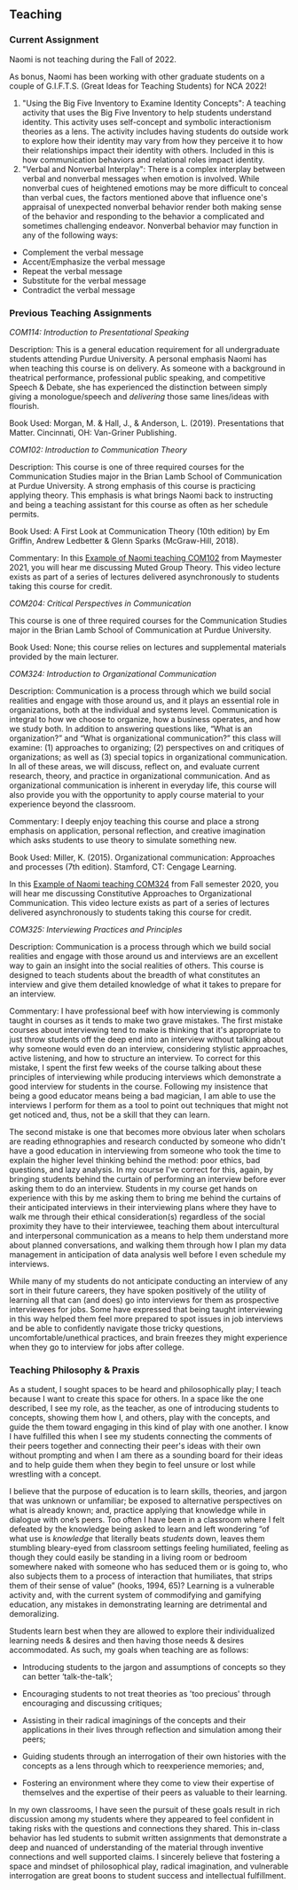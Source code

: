 ## Teaching
### Current Assignment

Naomi is not teaching during the Fall of 2022.

As bonus, Naomi has been working with other graduate students on a couple of G.I.F.T.S. (Great Ideas for Teaching Students) for NCA 2022!
1. "Using the Big Five Inventory to Examine Identity Concepts": A teaching activity that uses the Big Five Inventory to help students understand identity. This activity uses self-concept and symbolic interactionism theories as a lens. The activity includes having students do outside work to explore how their identity may vary from how they perceive it to how their relationships impact their identity with others. Included in this is how communication behaviors and relational roles impact identity.
2. "Verbal and Nonverbal Interplay": There is a complex interplay between verbal and nonverbal messages when emotion is involved. While nonverbal cues of heightened emotions may be more difficult to conceal than verbal cues, the factors mentioned above that influence one's appraisal of unexpected nonverbal behavior render both making sense of the behavior and responding to the behavior a complicated and sometimes challenging endeavor. Nonverbal behavior may function in any of the following ways:
- Complement the verbal message
- Accent/Emphasize the verbal message
- Repeat the verbal message
- Substitute for the verbal message
- Contradict the verbal message

### Previous Teaching Assignments
_COM114: Introduction to Presentational Speaking_

Description: This is a general education requirement for all undergraduate students attending Purdue University. A personal emphasis Naomi has when teaching this course is on delivery. As someone with a background in theatrical performance, professional public speaking, and competitive Speech & Debate, she has experienced the distinction between simply giving a monologue/speech and _delivering_ those same lines/ideas with flourish.

Book Used: Morgan, M. & Hall, J., & Anderson, L. (2019). Presentations that Matter. Cincinnati, OH: Van-Griner Publishing. 

_COM102: Introduction to Communication Theory_

Description: This course is one of three required courses for the Communication Studies major in the Brian Lamb School of Communication at Purdue University. A strong emphasis of this course is practicing applying theory. This emphasis is what brings Naomi back to instructing and being a teaching assistant for this course as often as her schedule permits.  

Book Used: A First Look at Communication Theory (10th edition) by Em Griffin, Andrew Ledbetter & Glenn Sparks (McGraw-Hill, 2018).

Commentary: In this [Example of Naomi teaching COM102](https://www.youtube.com/watch?v=nmPC6XiiUyQ) from Maymester 2021, you will hear me discussing Muted Group Theory. This video lecture exists as part of a series of lectures delivered asynchronously to students taking this course for credit. 

_COM204: Critical Perspectives in Communication_

This course is one of three required courses for the Communication Studies major in the Brian Lamb School of Communication at Purdue University. 

Book Used: None; this course relies on lectures and supplemental materials provided by the main lecturer.

_COM324: Introduction to Organizational Communication_

Description: Communication is a process through which we build social realities and engage with those around us, and it plays an essential role in organizations, both at the individual and systems level. Communication is integral to how we choose to organize, how a business operates, and how we study both.  In addition to answering questions like, “What is an organization?” and “What is organizational communication?” this class will examine: (1) approaches to organizing; (2) perspectives on and critiques of organizations; as well as (3) special topics in organizational communication. In all of these areas, we will discuss, reflect on, and evaluate current research, theory, and practice in organizational communication. And as organizational communication is inherent in everyday life, this course will also provide you with the opportunity to apply course material to your experience beyond the classroom.

Commentary: I deeply enjoy teaching this course and place a strong emphasis on application, personal reflection, and creative imagination which asks students to use theory to simulate something new.

Book Used: Miller, K. (2015). Organizational communication: Approaches and processes (7th edition). Stamford, CT: Cengage Learning.

In this [Example of Naomi teaching COM324](https://www.youtube.com/watch?v=1VEe0oLdmzQ) from Fall semester 2020, you will hear me discussing Constitutive Approaches to Organizational Communication. This video lecture exists as part of a series of lectures delivered asynchronously to students taking this course for credit. 

_COM325: Interviewing Practices and Principles_

Description: Communication is a process through which we build social realities and engage with those around us and interviews are an excellent way to gain an insight into the social realities of others. This course is designed to teach students about the breadth of what constitutes an interview and give them detailed knowledge of what it takes to prepare for an interview. 

Commentary: I have professional beef with how interviewing is commonly taught in courses as it tends to make two grave mistakes. The first mistake courses about interviewing tend to make is thinking that it's appropriate to just throw students off the deep end into an interview without talking about why someone would even do an interview, considering stylistic approaches, active listening, and how to structure an interview. To correct for this mistake, I spent the first few weeks of the course talking about these principles of interviewing while producing interviews which demonstrate a good interview for students in the course. Following my insistence that being a good educator means being a bad magician, I am able to use the interviews I perform for them as a tool to point out techniques that might not get noticed and, thus, not be a skill that they can learn. 

The second mistake is one that becomes more obvious later when scholars are reading ethnographies and research conducted by someone who didn't have a good education in interviewing from someone who took the time to explain the higher level thinking behind the method: poor ethics, bad questions, and lazy analysis. In my course I've correct for this, again, by bringing students behind the curtain of performing an interview before ever asking them to do an interview. Students in my course get hands on experience with this by me asking them to bring me behind the curtains of their anticipated interviews in their interviewing plans where they have to walk me through their ethical consideration(s) regardless of the social proximity they have to their interviewee, teaching them about intercultural and interpersonal communication as a means to help them understand more about planned conversations, and walking them through how I plan my data management in anticipation of data analysis well before I even schedule my interviews. 

While many of my students do not anticipate conducting an interview of any sort in their future careers, they have spoken positively of the utility of learning all that can (and does) go into interviews for them as prospective interviewees for jobs. Some have expressed that being taught interviewing in this way helped them feel more prepared to spot issues in job interviews and be able to confidently navigate those tricky questions, uncomfortable/unethical practices, and brain freezes they might experience when they go to interview for jobs after college. 

### Teaching Philosophy & Praxis

As a student, I sought spaces to be heard and philosophically play; I teach because I want to create this space for others. In a space like the one described, I see my role, as the teacher, as one of introducing students to concepts, showing them how I, and others, play with the concepts, and guide the them toward engaging in this kind of play with one another. I know I have fulfilled this when I see my students connecting the comments of their peers together and connecting their peer's ideas with their own without prompting and when I am there as a sounding board for their ideas and to help guide them when they begin to feel unsure or lost while wrestling with a concept.

I believe that the purpose of education is to learn skills, theories, and jargon that was unknown or unfamiliar; be exposed to alternative perspectives on what is already known; and, practice applying that knowledge while in dialogue with one’s peers. Too often I have been in a classroom where I felt defeated by the knowledge being asked to learn and left wondering “of what use is _knowledge_ that literally beats _students_ down, leaves them stumbling bleary-eyed from classroom settings feeling humiliated, feeling as though they could easily be standing in a living room or bedroom somewhere naked with someone who has seduced them or is going to, who also subjects them to a process of interaction that humiliates, that strips them of their sense of value” (hooks, 1994, 65)? Learning is a vulnerable activity and, with the current system of commodifying and gamifying education, any mistakes in demonstrating learning are detrimental and demoralizing.

Students learn best when they are allowed to explore their individualized learning needs & desires and then having those needs & desires accommodated. As such, my goals when teaching are as follows:

- Introducing students to the jargon and assumptions of concepts so they can better ‘talk-the-talk’;

- Encouraging students to not treat theories as 'too precious' through encouraging and discussing critiques;

- Assisting in their radical imaginings of the concepts and their applications in their lives through reflection and simulation among their peers;

- Guiding students through an interrogation of their own histories with the concepts as a lens through which to reexperience memories; and,

- Fostering an environment where they come to view their expertise of themselves and the expertise of their peers as valuable to their learning.

In my own classrooms, I have seen the pursuit of these goals result in rich discussion among my students where they appeared to feel confident in taking risks with the questions and connections they shared. This in-class behavior has led students to submit written assignments that demonstrate a deep and nuanced of understanding of the material through inventive connections and well supported claims. I sincerely believe that fostering a space and mindset of philosophical play, radical imagination, and vulnerable interrogation are great boons to student success and intellectual fulfillment.

